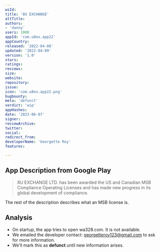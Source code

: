 ```yaml
---
wsId: 
title: '8U EXCHANGE'
altTitle: 
authors:
- 'danny'
users: 1000
appId: 'com.u8ex.app22'
appCountry: 
released: '2022-04-08'
updated: '2022-04-09'
version: '1.0'
stars: 
ratings: 
reviews: 
size: 
website: 
repository: 
issue: 
icon: 'com.u8ex.app22.png'
bugbounty: 
meta: 'defunct'
verdict: 'wip'
appHashes: 
date: '2023-06-07'
signer: 
reviewArchive: 
twitter: 
social: 
redirect_from: 
developerName: 'Georgette Roy'
features: 

---
```


## App Description from Google Play 

> 8U EXCHANGE LTD. has been awarded the US and Canadian MSB Compliance Operating Licenses and has made new progress in its global development of compliance.

The rest of the description describes what an MSB license is.

## Analysis 

- On startup, the app tries to open wa328.com. It is not available.
- We emailed the developer contact: georgetteroy123@gmail.com to ask for more information. 
- We'll mark this as **defunct** until new information arises.  

